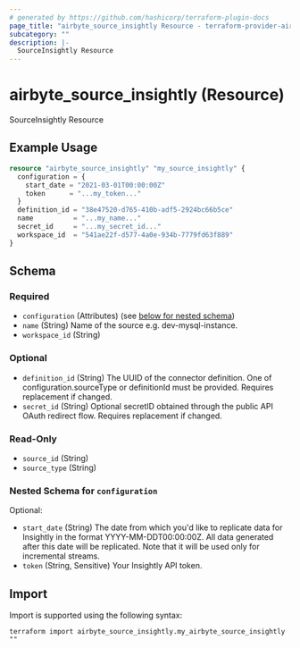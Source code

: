 ```yaml
---
# generated by https://github.com/hashicorp/terraform-plugin-docs
page_title: "airbyte_source_insightly Resource - terraform-provider-airbyte"
subcategory: ""
description: |-
  SourceInsightly Resource
---
```


# airbyte_source_insightly (Resource)

SourceInsightly Resource

## Example Usage

```terraform
resource "airbyte_source_insightly" "my_source_insightly" {
  configuration = {
    start_date = "2021-03-01T00:00:00Z"
    token      = "...my_token..."
  }
  definition_id = "38e47520-d765-410b-adf5-2924bc66b5ce"
  name          = "...my_name..."
  secret_id     = "...my_secret_id..."
  workspace_id  = "541ae22f-d577-4a0e-934b-7779fd63f889"
}
```

<!-- schema generated by tfplugindocs -->
## Schema

### Required

- `configuration` (Attributes) (see [below for nested schema](#nestedatt--configuration))
- `name` (String) Name of the source e.g. dev-mysql-instance.
- `workspace_id` (String)

### Optional

- `definition_id` (String) The UUID of the connector definition. One of configuration.sourceType or definitionId must be provided. Requires replacement if changed.
- `secret_id` (String) Optional secretID obtained through the public API OAuth redirect flow. Requires replacement if changed.

### Read-Only

- `source_id` (String)
- `source_type` (String)

<a id="nestedatt--configuration"></a>
### Nested Schema for `configuration`

Optional:

- `start_date` (String) The date from which you'd like to replicate data for Insightly in the format YYYY-MM-DDT00:00:00Z. All data generated after this date will be replicated. Note that it will be used only for incremental streams.
- `token` (String, Sensitive) Your Insightly API token.

## Import

Import is supported using the following syntax:

```shell
terraform import airbyte_source_insightly.my_airbyte_source_insightly ""
```
